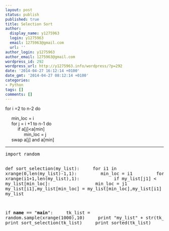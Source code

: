 ```yaml
---
layout: post
status: publish
published: true
title: Selection Sort
author:
  display_name: y1275963
  login: y1275963
  email: 1275963@gmail.com
  url: ''
author_login: y1275963
author_email: 1275963@gmail.com
wordpress_id: 292
wordpress_url: http://y1275963.info/wordpress/?p=292
date: '2014-04-27 16:12:14 +0100'
date_gmt: '2014-04-27 08:12:14 +0100'
categories:
- Python
tags: []
comments: []
---
```

<p><!--?xml version="1.0" encoding="UTF-8" standalone="no"?--> for i =2 to n-2 do</p>
<div>     min_loc = i</div>
<div>     for j = i +1 to n-1 do</div>
<div>          if a[j]&lt;a[min]</div>
<div>               min_loc = j</div>
<div>     swap a[j] and a[min]</div>
<div></div>
<div>
<hr />
</div>
<div>
<pre class="lang:python decode:true ">import random

def sort_selection(my_list):
    for i1 in xrange(0,len(my_list)-1,1):
        min_loc = i1
        for j1 in xrange(i1+1,len(my_list),1):
            if my_list[j1] &lt; my_list[min_loc]:
                min_loc = j1
        my_list[i1],my_list[min_loc] = my_list[min_loc],my_list[i1]
    return my_list

if __name__ == "__main__":
    tk_list = random.sample(xrange(1000),10)
    print "my_list" + str(tk_list)
    print sort_selection(tk_list)
    print sorted(tk_list)</pre>
<p>&nbsp;</p>
</div>
